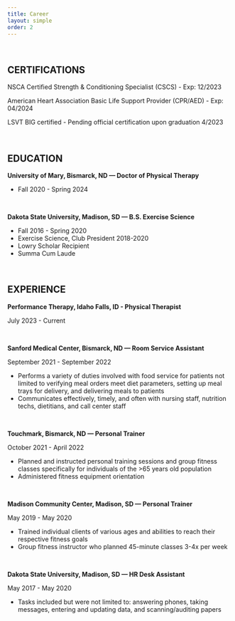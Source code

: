 ```yaml
---
title: Career
layout: simple
order: 2
---
```


&nbsp;
&nbsp;

## CERTIFICATIONS

NSCA Certified Strength & Conditioning Specialist (CSCS) - Exp: 12/2023

American Heart Association Basic Life Support Provider (CPR/AED) - Exp: 04/2024

LSVT BIG certified - Pending official certification upon graduation 4/2023

&nbsp;
&nbsp;

## EDUCATION

**University of Mary, Bismarck, ND — Doctor of Physical Therapy**
* Fall 2020 - Spring 2024

&nbsp;

**Dakota State University, Madison, SD — B.S. Exercise Science**
* Fall 2016 - Spring 2020 
* Exercise Science, Club President 2018-2020
* Lowry Scholar Recipient
* Summa Cum Laude

&nbsp;
&nbsp;

## EXPERIENCE

**Performance Therapy, Idaho Falls, ID - Physical Therapist**

July 2023 - Current

&nbsp;

**Sanford Medical Center, Bismarck, ND — Room Service Assistant**

September 2021 - September 2022

* Performs a variety of duties involved with food service for patients not limited to verifying meal orders meet diet parameters, setting up meal trays for delivery, and delivering meals to patients
* Communicates effectively, timely, and often with nursing staff, nutrition techs, dietitians, and call center staff

&nbsp;

**Touchmark, Bismarck, ND — Personal Trainer**

October 2021 - April 2022

* Planned and instructed personal training sessions and group fitness classes specifically for individuals of the >65 years old population
* Administered fitness equipment orientation

&nbsp;

**Madison Community Center, Madison, SD — Personal Trainer**

May 2019 - May 2020

* Trained individual clients of various ages and abilities to reach their respective fitness goals
* Group fitness instructor who planned 45-minute classes 3-4x per week

&nbsp;

**Dakota State University, Madison, SD — HR Desk Assistant**

May 2017 - May 2020

* Tasks included but were not limited to: answering phones, taking messages, entering and updating data, and scanning/auditing papers
